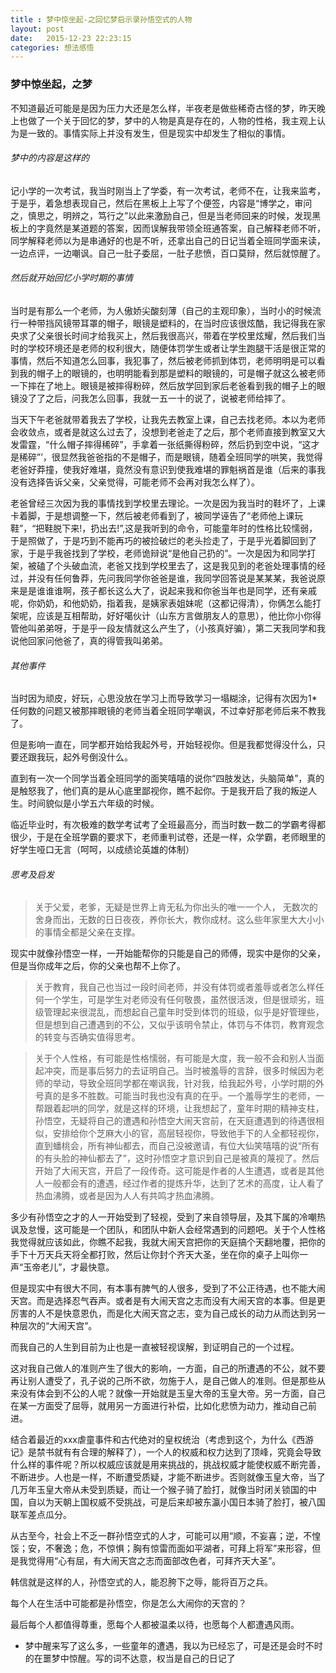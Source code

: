 ```yaml
---
title : 梦中惊坐起-之回忆梦启示录孙悟空式的人物
layout: post
date:   2015-12-23 22:23:15
categories: 想法感悟
---
```


###  梦中惊坐起，之梦

不知道最近可能是是因为压力大还是怎么样，半夜老是做些稀奇古怪的梦，昨天晚上也做了一个关于回忆的梦，梦中的人物是真是存在的，人物的性格，我主观上认为是一致的。事情实际上并没有发生，但是现实中却发生了相似的事情。

###### 梦中的内容是这样的

记小学的一次考试，我当时刚当上了学委，有一次考试，老师不在，让我来监考，于是乎，着急想表现自己，然后在黑板上上写了个便签，内容是“博学之，审问之，慎思之，明辨之，笃行之”以此来激励自己，但是当老师回来的时候，发现黑板上的字竟然是某道题的答案，因而误解我带领全班通答案，自己解释老师不听，同学解释老师以为是串通好的也是不听，还拿出自己的日记当着全班同学面来读，一边点评，一边嘲讽。自己一肚子委屈，一肚子悲愤，百口莫辩，然后就惊醒了。

######  然后就开始回忆小学时期的事情

当时是有那么一个老师，为人傲娇尖酸刻薄（自己的主观印象），当时小的时候流行一种带挡风镜带耳罩的帽子，眼镜是塑料的，在当时应该很炫酷，我记得我在家央求了父亲很长时间才给我买上，然后我很高兴，带着在学校里炫耀，然后我们当时的学校环境还是老师的权利很大，随便体罚学生或者让学生跑腿干活是很正常的事情，然后不知道怎么回事，我犯事了，然后被老师抓到体罚，老师明明是可以看到我的帽子上的眼镜的，也明明能看到那是塑料的眼镜的，可是帽子就这么被老师一下摔在了地上。眼镜是被摔得粉碎，然后放学回到家后老爸看到我的帽子上的眼镜没了了之后，问我怎么回事，我就一五一十的说了，说被老师给摔了。

当天下午老爸就带着我去了学校，让我先去教室上课，自己去找老师。本以为老师会收敛点，或者是就这么过去了，没想到老爸走了之后，那个老师直接到教室又大发雷霆，“什么帽子摔得稀碎”，手拿着一张纸撕得粉碎，然后扔到空中说，“这才是稀碎”’，很显然我爸爸指的不是帽子，而是眼镜，随着全班同学的哄笑，我觉得老爸好莽撞，使我好难堪，竟然没有意识到使我难堪的罪魁祸首是谁（后来的事我没有选择告诉父亲，父亲觉得，可能老师不会再对我怎么样了）。

老爸曾经三次因为我的事情找到学校里去理论。一次是因为我当时的鞋坏了，上课卡着脚，于是想调整一下，然后被老师看到了，被同学诬告了“老师他上课玩鞋”，“把鞋脱下来!，扔出去!”,这是我听到的命令，可能童年时的性格比较懦弱，于是照做了，于是巧到不能再巧的被捡破烂的老头捡走了，于是乎光着脚回到了家，于是乎我爸找到了学校，老师诡辩说“是他自己扔的”。一次是因为和同学打架，被磕了个头破血流，老爸又找到学校里去了，这是我见到的老爸处理事情的经过，并没有任何鲁莽，先问我同学你爸爸是谁，我同学回答说是某某某，我爸说原来是是谁谁谁啊，孩子都长这么大了，说起来我和你爸当年也是同学，还有亲戚呢，你奶奶，和他奶奶，指着我，是姨家表姐妹呢（这都记得清），你俩怎么能打架呢，应该是互相帮助，好好噶伙计（山东方言做朋友人的意思），他比你小你得管他叫弟弟呀，于是乎一段友情就这么产生了，（小孩真好骗），第二天我同学和我说他回家问他爸了，真的得管我叫弟弟。

######  其他事件

当时因为顽皮，好玩，心思没放在学习上而导致学习一塌糊涂，记得有次因为1*任何数的问题又被那摔眼镜的老师当着全班同学嘲讽，不过幸好那老师后来不教我了。

但是影响一直在，同学都开始给我起外号，开始轻视你。但是我都觉得没什么，只要还跟我玩，起外号倒没什么。

直到有一次一个同学当着全班同学的面笑嘻嘻的说你“四肢发达，头脑简单”，真的是触怒我了，他们真的是从心底里鄙视你，瞧不起你。于是我开启了我的叛逆人生。时间貌似是小学五六年级的时候。

临近毕业时，有次极难的数学考试考了全班最高分，而当时数一数二的学霸考得都很少，于是在全班学霸的要求下，老师重判试卷，还是一样，众学霸，老师眼里的好学生哑口无言（呵呵，以成绩论英雄的体制）

###### 思考及启发

> 关于父爱，老爹，无疑是世界上肯无私为你出头的唯一一个人， 无数次的舍身而出，无数的日日夜夜，养你长大，教你成材。这么些年家里大大小小的事情全都是父亲在支撑。

现实中就像孙悟空一样，一开始能帮你的只能是自己的师傅，现实中是你的父亲，但是当你成年之后，你的父亲也帮不上你了。

> 关于教育，我自己也当过一段时间老师，并没有体罚或者羞辱或者怎么样任何一个学生，可是学生对老师没有任何敬畏，虽然很活泼，但是很顽劣，班级管理起来很混乱，而想起自己童年时受到体罚的班级，似乎是好管理些，但是想到自己遭遇到的不公，又似乎该明令禁止，体罚与不体罚，教育观念的转变与否确实值得思考。

> 关于个人性格，有可能是性格懦弱，有可能是大度，我一般不会和别人当面起冲突，而是事后努力的去证明自己。当时被羞辱的言辞，很多时候因为老师的举动，导致全班同学都在嘲讽我，针对我，给我起外号，小学时期的外号真的是多不胜数。可能当时我也没有真的在乎。一个羞辱学生的老师，一帮跟着起哄的同学，就是这样的环境，让我想起了，童年时期的精神支柱，孙悟空，无疑将自己的遭遇和孙悟空大闹天宫前，在天庭遭遇到的待遇很相似，安排给你个芝麻大小的官，高层轻视你，导致他手下的人全都轻视你，直到蟠桃会，所有神仙都去，而自己没被邀请，有位大仙笑嘻嘻的说“所有的有头脸的神仙都去了”，这时孙悟空才意识到自己是被真的蔑视了。然后开始了大闹天宫，开启了一段传奇。这可能是作者的人生遭遇，或者是其他人一般都会有的遭遇，经过作者的提炼升华，达到了艺术的高度，让人看了热血沸腾，或者是因为人人有共鸣才热血沸腾。


多少有孙悟空之才的人一开始受到了轻视，受到了来自领导层，及其下属的冷嘲热讽及怠慢，这可能是一个团队，和团队中新人会经常遇到的问题吧。关于个人性格我觉得就应该如此，你瞧不起我，我就大闹天宫把你的天庭搞个天翻地覆，把你的手下十万天兵天将全都打败，然后让你封个齐天大圣，坐在你的桌子上叫你一声“玉帝老儿”，才最快意。

但是现实中有很大不同，有本事有脾气的人很多，受到了不公正待遇，也不能大闹天宫。而是选择忍气吞声。或者是有大闹天宫之志而没有大闹天宫的本事。但是更厉害的人不是快意恩仇，而是化大闹天宫之志，变为自己成长的动力从而达到另一种层次的“大闹天宫”。

而我自己的人生到目前为止也是一直被轻视误解，到证明自己的一个过程。

这对我自己做人的准则产生了很大的影响，一方面，自己的所遭遇的不公，就不要再让别人遭受了，孔子说的己所不欲，勿施于人，是自己做人的准则。但是那些从来没有体会到不公的人呢？就像一开始就是玉皇大帝的玉皇大帝。另一方面，自己在某一方面受了屈辱，就用另一方面进行补偿，比如化悲愤为动力，推动自己前进。

结合着最近的xxx虐童事件和古代绝对的皇权统治（考虑到这个，为什么《西游记》是禁书就有有合理的解释了），一个人的权威和权力达到了顶峰，究竟会导致什么样的事件呢？所以权威应该就是用来挑战的，挑战权威才能使权威不断完善，不断进步。人也是一样，不断遭受质疑，才能不断进步。否则就像玉皇大帝，当了几万年玉皇大帝从未受到质疑，而让一个猴子骑了脸打，就像当时闭关锁国的中国，自以为天朝上国权威不受挑战，可是后来却被东瀛小国日本骑了脸打，被八国联军差点瓜分。

从古至今，社会上不乏一群孙悟空式的人才，可能可以用“顺，不妄喜；逆，不惶馁；安，不奢逸；危，不惊惧；胸有惊雷而面如平湖者，可拜上将军”来形容，但是我觉得用“心有屈，有大闹天宫之志而面部改色者，可拜齐天大圣”。

韩信就是这样的人，孙悟空式的人，能忍胯下之辱，能将百万之兵。

每个人在生活中可能都是孙悟空，你是怎么大闹你的天宫的？

最后每个人都值得尊重，愿每个人都被温柔以待，也愿每个人都遭遇风雨。

*  梦中醒来写了这么多，一些童年的遭遇，我以为已经忘了，可是还是会时不时的在噩梦中惊醒。写的词不达意，权当是自己的日记了
